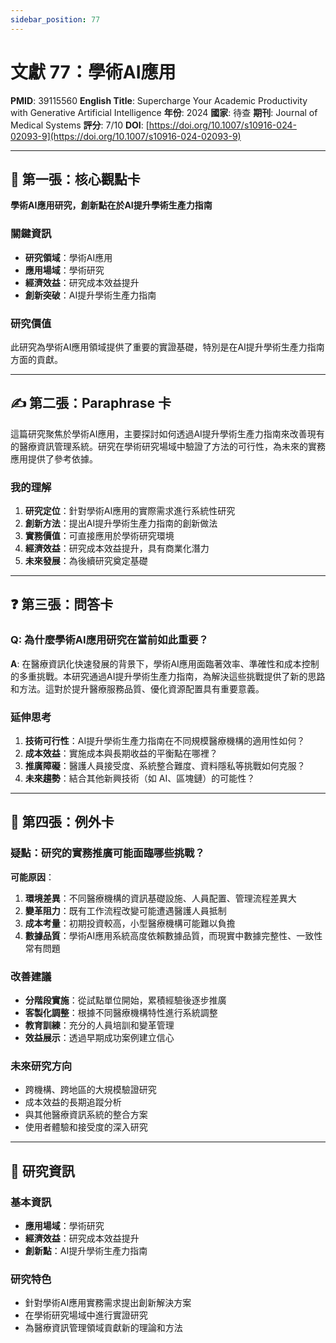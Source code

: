 ```yaml
---
sidebar_position: 77
---
```


# 文獻 77：學術AI應用

**PMID**: 39115560
**English Title**: Supercharge Your Academic Productivity with Generative Artificial Intelligence
**年份**: 2024
**國家**: 待查
**期刊**: Journal of Medical Systems
**評分**: 7/10
**DOI**: [https://doi.org/10.1007/s10916-024-02093-9](https://doi.org/10.1007/s10916-024-02093-9)

---

## 📌 第一張：核心觀點卡

**學術AI應用研究，創新點在於AI提升學術生產力指南**

### 關鍵資訊
- **研究領域**：學術AI應用
- **應用場域**：學術研究
- **經濟效益**：研究成本效益提升
- **創新突破**：AI提升學術生產力指南

### 研究價值
此研究為學術AI應用領域提供了重要的實證基礎，特別是在AI提升學術生產力指南方面的貢獻。

---

## ✍️ 第二張：Paraphrase 卡

這篇研究聚焦於學術AI應用，主要探討如何透過AI提升學術生產力指南來改善現有的醫療資訊管理系統。研究在學術研究場域中驗證了方法的可行性，為未來的實務應用提供了參考依據。

### 我的理解
1. **研究定位**：針對學術AI應用的實際需求進行系統性研究
2. **創新方法**：提出AI提升學術生產力指南的創新做法
3. **實務價值**：可直接應用於學術研究環境
4. **經濟效益**：研究成本效益提升，具有商業化潛力
5. **未來發展**：為後續研究奠定基礎

---

## ❓ 第三張：問答卡

### Q: 為什麼學術AI應用研究在當前如此重要？

**A**: 在醫療資訊化快速發展的背景下，學術AI應用面臨著效率、準確性和成本控制的多重挑戰。本研究通過AI提升學術生產力指南，為解決這些挑戰提供了新的思路和方法。這對於提升醫療服務品質、優化資源配置具有重要意義。

### 延伸思考
1. **技術可行性**：AI提升學術生產力指南在不同規模醫療機構的適用性如何？
2. **成本效益**：實施成本與長期收益的平衡點在哪裡？
3. **推廣障礙**：醫護人員接受度、系統整合難度、資料隱私等挑戰如何克服？
4. **未來趨勢**：結合其他新興技術（如 AI、區塊鏈）的可能性？

---

## 🤔 第四張：例外卡

### 疑點：研究的實務推廣可能面臨哪些挑戰？

**可能原因**：
1. **環境差異**：不同醫療機構的資訊基礎設施、人員配置、管理流程差異大
2. **變革阻力**：既有工作流程改變可能遭遇醫護人員抵制
3. **成本考量**：初期投資較高，小型醫療機構可能難以負擔
4. **數據品質**：學術AI應用系統高度依賴數據品質，而現實中數據完整性、一致性常有問題

### 改善建議
- **分階段實施**：從試點單位開始，累積經驗後逐步推廣
- **客製化調整**：根據不同醫療機構特性進行系統調整
- **教育訓練**：充分的人員培訓和變革管理
- **效益展示**：透過早期成功案例建立信心

### 未來研究方向
- 跨機構、跨地區的大規模驗證研究
- 成本效益的長期追蹤分析
- 與其他醫療資訊系統的整合方案
- 使用者體驗和接受度的深入研究

---

## 📄 研究資訊

### 基本資訊
- **應用場域**：學術研究
- **經濟效益**：研究成本效益提升
- **創新點**：AI提升學術生產力指南

### 研究特色
- 針對學術AI應用實務需求提出創新解決方案
- 在學術研究場域中進行實證研究
- 為醫療資訊管理領域貢獻新的理論和方法
